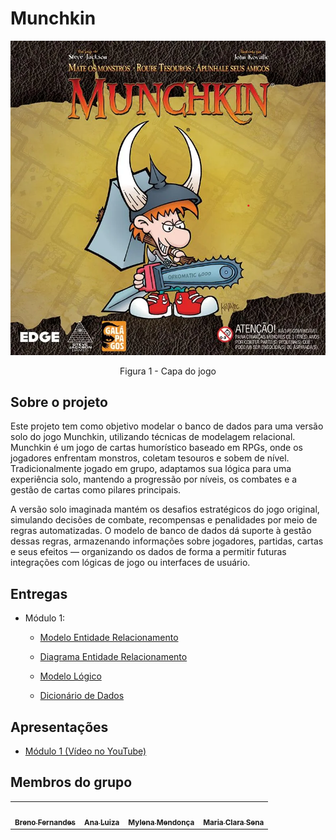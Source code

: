 # Munchkin
<center>

![Capa do Munchkin](./assets/MunchkinCapa.png)

Figura 1 - Capa do jogo

</center>

## Sobre o projeto

Este projeto tem como objetivo modelar o banco de dados para uma versão solo do jogo Munchkin, utilizando técnicas de modelagem relacional. Munchkin é um jogo de cartas humorístico baseado em RPGs, onde os jogadores enfrentam monstros, coletam tesouros e sobem de nível. Tradicionalmente jogado em grupo, adaptamos sua lógica para uma experiência solo, mantendo a progressão por níveis, os combates e a gestão de cartas como pilares principais.

A versão solo imaginada mantém os desafios estratégicos do jogo original, simulando decisões de combate, recompensas e penalidades por meio de regras automatizadas. O modelo de banco de dados dá suporte à gestão dessas regras, armazenando informações sobre jogadores, partidas, cartas e seus efeitos — organizando os dados de forma a permitir futuras integrações com lógicas de jogo ou interfaces de usuário.

## Entregas

- Módulo 1:

  - [Modelo Entidade Relacionamento](./modulo01/mer.md)

  - [Diagrama Entidade Relacionamento](./modulo01/der.md)

  - [Modelo Lógico](./modulo01/ml.md)

  - [Dicionário de Dados](./modulo01/dicionario.md)


## Apresentações

  - [Módulo 1 (Vídeo no YouTube)](https://www.youtube.com/watch?v=1JWhqNgmiXc)

## Membros do grupo

<center>
<table>
  <tr>
    <td align="center"><a href="https://github.com/Brenofrds"><img style="border-radius: 50%;" src="https://github.com/Brenofrds.png" width="100px;" alt=""/><br /><sub><b>Breno Fernandes</b></sub></a><br />
    <td align="center"><a href="https://github.com/luluaroeira"><img style="border-radius: 50%;" src="https://github.com/luluaroeira.png" width="100px;" alt=""/><br /><sub><b>Ana Luiza</b></sub></a><br />
    <td align="center"><a href="https://github.com/MylenaTrindade"><img style="border-radius: 50%;" src="https://github.com/MylenaTrindade.png" width="100px;" alt=""/><br /><sub><b>Mylena Mendonça</b></sub></a><br />
    <td align="center"><a href="https://github.com/mclarasena"><img style="border-radius: 50%;" src="https://github.com/mclarasena.png" width="100px;" alt=""/><br /><sub><b>Maria Clara Sena</b></sub></a><br />
  </tr>
</table>
</center>